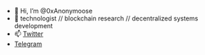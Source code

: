 - 👋 Hi, I’m @0xAnonymoose
- 👀 technologist // blockchain research // decentralized systems development
- 📫 [Twitter](https://twitter.com/Anonym0ose_)
- [Telegram](https://t.me/ChainSpider)

<!---
0xAnonymoose/0xAnonymoose is a ✨ special ✨ repository because its `README.md` (this file) appears on your GitHub profile.
You can click the Preview link to take a look at your changes.
--->
